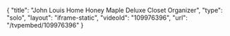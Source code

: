 {
    "title": "John Louis Home Honey Maple Deluxe Closet Organizer",
    "type": "solo",
    "layout": "iframe-static",
    "videoId": "109976396",
    "url": "\/tvpembed\/109976396"
}